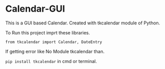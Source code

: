 # Calendar-GUI
This is a GUI based Calendar.
Created with tkcalendar module of Python.

To Run this project imprt these libraries.

```from tkcalendar import Calendar, DateEntry```

If getting error like No Module tkcalendar than.

```pip install tkcalendar``` in cmd or terminal.
